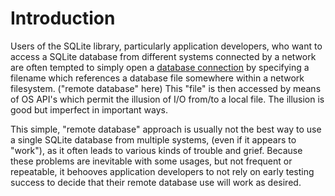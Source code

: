 # Introduction



 Users of the SQLite library, particularly application developers,
 who want to access a SQLite database
 from different systems connected by a network are often
 tempted to simply open a [database connection](c3ref/sqlite3.html) by specifying
 a filename which references a database file somewhere within
 a network filesystem. ("remote database" here)
 This "file" is then accessed by means of
 OS API's which permit the illusion of I/O from/to a local file.
 The illusion is good but imperfect in important ways.



 This simple, "remote database" approach is usually not the best way
 to use a single SQLite database from multiple systems,
 (even if it appears to "work"),
 as it often leads to various kinds of trouble and grief.
 Because these problems are inevitable with some usages,
 but not frequent or repeatable,
 it behooves application developers to not rely
 on early testing success to decide
 that their remote database use will work as desired.



